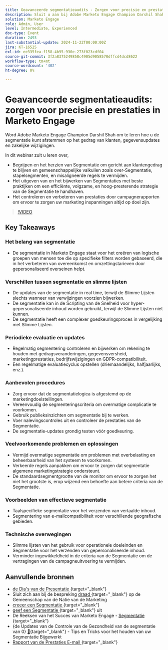 ```yaml
---
title: Geavanceerde segmentatieaudits - Zorgen voor precisie en prestaties in Marketo Engage
description: Sluit u aan bij Adobe Marketo Engage Champion Darshil Shah om geavanceerde segmentatieaudits onder de knie te krijgen, te leren de segmentatiestrategieën te optimaliseren, af te stemmen op het gedrag van de klant, de GDPR-compatibiliteit te behouden en de marketingprestaties te verbeteren met behulp van best practices en real-time updates.
solution: Marketo Engage
role: Admin, User
level: Intermediate, Experienced
doc-type: Event
duration: 2493
last-substantial-update: 2024-11-22T00:00:00Z
jira: KT-16525
exl-id: ee335fea-f158-4b95-930e-273f023cdf04
source-git-commit: 3f2a8375249858c4905d9058570dffcd4dcd8622
workflow-type: tm+mt
source-wordcount: '402'
ht-degree: 0%

---
```


# Geavanceerde segmentatieaudits: zorgen voor precisie en prestaties in Marketo Engage

Word Adobe Marketo Engage Champion Darshil Shah om te leren hoe u de segmentatie kunt afstemmen op het gedrag van klanten, gegevensupdates en zakelijke wijzigingen.

In dit webinar zult u leren over,

* Begrijpen en het herzien van Segmentatie om gericht aan klantengedrag te blijven en gemeenschappelijke valkuilen zoals over-Segmentatie, stapelsegmenten, en misaligneerde regels te vermijden.
* Het uitgeven van en het bijwerken van Segmentaties met beste praktijken om een efficiënte, volgzame, en hoog-presterende strategie van de Segmentatie te handhaven.
* Het controleren en verbeteren van prestaties door campagnerapporten om ervoor te zorgen uw marketing inspanningen altijd op doel zijn.

>[!VIDEO](https://video.tv.adobe.com/v/3439383/?learn=on&enablevpops)

## Key Takeaways

### Het belang van segmentatie

* De segmentatie in Marketo Engage staat voor het creëren van logische groepen van mensen toe die op specifieke filters worden gebaseerd, die in het verbeteren van overeenkomst en omzettingstarieven door gepersonaliseerd overseinen helpt.

### Verschillen tussen segmentatie en slimme lijsten

* De updates van de segmentatie in real time, terwijl de Slimme Lijsten slechts wanneer van verwijzingen voorzien bijwerken.
* De segmentatie kan in de Scripting van de Snelheid voor hyper-gepersonaliseerde inhoud worden gebruikt, terwijl de Slimme Lijsten niet kunnen.
* De segmentatie heeft een complexer goedkeuringsproces in vergelijking met Slimme Lijsten.

### Periodieke evaluatie en updates

* Regelmatig segmentering controleren en bijwerken om rekening te houden met gedragsveranderingen, gegevensversheid, marketingprestaties, bedrijfswijzigingen en GDPR-compatibiliteit.
* Een regelmatige evaluatiecyclus opstellen (driemaandelijks, halfjaarlijks, enz.).

### Aanbevolen procedures

* Zorg ervoor dat de segmentatielogica is afgestemd op de marketingdoelstellingen.
* Vereenvoudig de segmenteringscriteria om overmatige complicatie te voorkomen.
* Gebruik publieksinzichten om segmentatie bij te werken.
* Voer nalevingscontroles uit en controleer de prestaties van de Segmentatie.
* De segmentatie-updates grondig testen vóór goedkeuring.

### Veelvoorkomende problemen en oplossingen

* Vermijd overmatige segmentatie om problemen met overbelasting en beheerbaarheid van het systeem te voorkomen.
* Verkeerde regels aanpakken om ervoor te zorgen dat segmentatie algemene marketingstrategie ondersteunt.
* De standaardsegmentgrootte van de monitor om ervoor te zorgen het niet het grootste is, erop wijzend een behoefte aan betere criteria van de Segmentatie.

### Voorbeelden van effectieve segmentatie

* Taalspecifieke segmentatie voor het verzenden van vertaalde inhoud.
* Segmentering van e-mailcompatibiliteit voor verschillende geografische gebieden.

### Technische overwegingen

* Slimme lijsten van het gebruik voor operationele doeleinden en Segmentatie voor het verzenden van gepersonaliseerde inhoud.
* Verminder ingewikkeldheid in de criteria van de Segmentatie om de vertragingen van de campagneuitvoering te vermijden.

## Aanvullende bronnen

* [ de Dia&#39;s van de Presentatie ](https://engage.adobe.com/rs/360-KCI-804/images/AME_Learn%20From%20your%20peers%20Webinar_Advanced%20segmentation%20Audits.pdf?version=0){target="_blank"}
* Sluit zich aan bij de bespreking [ draad ](https://nation.marketo.com/t5/product-discussions/register-now-learn-from-your-peers-advanced-segmentation-audits/td-p/353460){target="_blank"} op de Gemeenschap van de Natie van de Marketing
* [ creeer een Segmentatie ](https://experienceleague.adobe.com/nl/docs/marketo/using/product-docs/personalization/segmentation-and-snippets/segmentation/create-a-segmentation){target="_blank"}
* [ geef een Segmentatie ](https://experienceleague.adobe.com/nl/docs/marketo/using/product-docs/personalization/segmentation-and-snippets/segmentation/edit-a-segmentation){target="_blank"} uit
* De Reeksen van het Succes van Marketo Engage - [ Segmentatie ](https://nation.marketo.com/t5/product-blogs/marketo-success-series-segmentation/ba-p/304969){target="_blank"}
* {de Updates van de Controle van de Gezondheid van de segmentatie van 0} [&#128279;](https://nation.marketo.com/t5/product-blogs/segmentation-health-check-updates-tips-and-tricks-for-keeping/ba-p/241963){target="_blank"} - Tips en Tricks voor het houden van uw Segmentatie Bijgewerkt
* [ Rapport van de Prestaties E-mail ](https://experienceleague.adobe.com/nl/docs/marketo/using/product-docs/email-marketing/email-programs/email-program-data/email-performance-report){target="_blank"}
